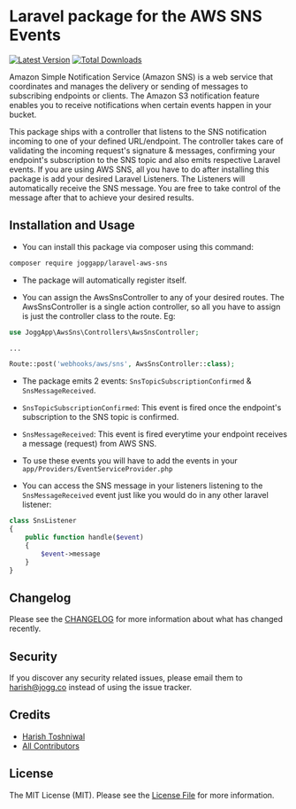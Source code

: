 # Laravel package for the AWS SNS Events

[![Latest Version](https://img.shields.io/github/release/JoggApp/laravel-aws-sns.svg?style=flat-rounded)](https://github.com/JoggApp/laravel-aws-sns/releases)
[![Total Downloads](https://img.shields.io/packagist/dt/JoggApp/laravel-aws-sns.svg?style=flat-rounded&colorB=brightgreen)](https://packagist.org/packages/JoggApp/laravel-aws-sns)

Amazon Simple Notification Service (Amazon SNS) is a web service that coordinates and manages the delivery or sending of messages to subscribing endpoints or clients. The Amazon S3 notification feature enables you to receive notifications when certain events happen in your bucket.

This package ships with a controller that listens to the SNS notification incoming to one of your defined URL/endpoint. The controller takes care of validating the incoming request's signature & messages, confirming your endpoint's subscription to the SNS topic and also emits respective Laravel events. If you are using AWS SNS, all you have to do after installing this package is add your desired Laravel Listeners. The Listeners will automatically receive the SNS message. You are free to take control of the message after that to achieve your desired results. 

## Installation and Usage

- You can install this package via composer using this command:

```bash
composer require joggapp/laravel-aws-sns
```

- The package will automatically register itself.

- You can assign the AwsSnsController to any of your desired routes. The AwsSnsController is a single action controller, so all you have to assign is just the controller class to the route. Eg:

```php
use JoggApp\AwsSns\Controllers\AwsSnsController;

...

Route::post('webhooks/aws/sns', AwsSnsController::class);
```

- The package emits 2 events: `SnsTopicSubscriptionConfirmed` & `SnsMessageReceived`.

- `SnsTopicSubscriptionConfirmed`: This event is fired once the endpoint's subscription to the SNS topic is confirmed.

- `SnsMessageReceived`: This event is fired everytime your endpoint receives a message (request) from AWS SNS.

- To use these events you will have to add the events in your `app/Providers/EventServiceProvider.php`

- You can access the SNS message in your listeners listening to the `SnsMessageReceived` event just like you would do in any other laravel listener:

```php
class SnsListener
{
    public function handle($event)
    {
        $event->message
    }
}
```

## Changelog

Please see the [CHANGELOG](CHANGELOG.md) for more information about what has changed recently.

## Security

If you discover any security related issues, please email them to [harish@jogg.co](mailto:harish@jogg.co) instead of using the issue tracker.

## Credits

- [Harish Toshniwal](https://github.com/introwit)
- [All Contributors](../../contributors)

## License

The MIT License (MIT). Please see the [License File](LICENSE.txt) for more information.
